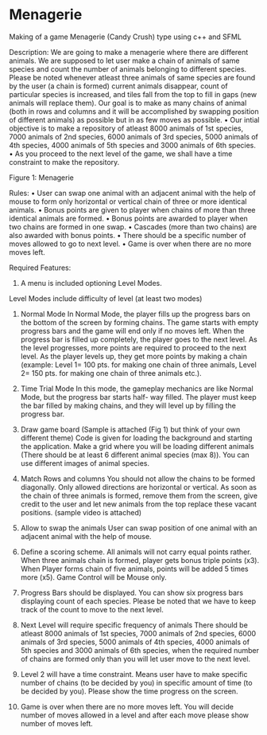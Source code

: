 # Menagerie
Making of a game Menagerie (Candy Crush) type using c++ and SFML

Description:
We are going to make a menagerie
where there are different animals. We are supposed to let user make a chain of animals of
same species and count the number of animals belonging to different species. Please be noted
whenever atleast three animals of same species are found by the user (a chain is formed)
current animals disappear, count of particular species is increased, and tiles fall from the top
to fill in gaps (new animals will replace them).
Our goal is to make as many chains of animal (both in rows and columns and it will be
accomplished by swapping position of different animals) as possible but in as few moves as
possible.
• Our intial objective is to make a repository of atleast 8000 animals of 1st species, 7000
animals of 2nd species, 6000 animals of 3rd species, 5000 animals of 4th species, 4000
animals of 5th species and 3000 animals of 6th species.
• As you proceed to the next level of the game, we shall have a time constraint to make the
repository.

Figure 1: Menagerie

Rules:
• User can swap one animal with an adjacent animal with the help of mouse to form only
horizontal or vertical chain of three or more identical animals.
• Bonus points are given to player when chains of more than three identical animals are
formed.
• Bonus points are awarded to player when two chains are formed in one swap.
• Cascades (more than two chains) are also awarded with bonus points.
• There should be a specific number of moves allowed to go to next level.
• Game is over when there are no more moves left.

Required Features:
1. A menu is included optioning Level Modes.

Level Modes include difficulty of level (at least two modes)
1. Normal Mode
  In Normal Mode, the player fills up the progress bars on the bottom of the screen by forming chains. The game starts with
empty progress bars and the game will end only if no moves left. When the progress bar is filled up completely, the player
goes to the next level. As the level progresses, more points are required to proceed to the next level. As the player levels up,
they get more points by making a chain (example: Level 1= 100 pts. for making one chain of three animals, Level 2= 150 pts.
for making one chain of three animals etc.).
2. Time Trial Mode
  In this mode, the gameplay mechanics are like Normal Mode, but the progress bar starts half- way filled. The player must keep
the bar filled by making chains, and they will level up by filling the progress bar.

2. Draw game board (Sample is attached (Fig 1) but think of your own different theme)
  Code is given for loading the background and starting the application.
Make a grid where you will be loading different animals (There should be at least 6 different
animal species (max 8)). You can use different images of animal species.

3. Match Rows and columns
You should not allow the chains to be formed diagonally. Only allowed directions are horizontal
or vertical. As soon as the chain of three animals is formed, remove them from the screen, give
credit to the user and let new animals from the top replace these vacant positions. (sample video is
attached)

5. Allow to swap the animals
   User can swap position of one animal with an adjacent animal with the help of mouse.

6. Define a scoring scheme.
   All animals will not carry equal points rather. When three animals chain is formed, player gets
bonus triple points (x3). When Player forms chain of five animals, points will be added 5 times
more (x5). Game Control will be Mouse only.

8. Progress Bars should be displayed.
  You can show six progress bars displaying count of each species. Please be noted that we have
to keep track of the count to move to the next level.

9. Next Level will require specific frequency of animals
  There should be atleast 8000 animals of 1st species, 7000 animals of 2nd species, 6000 animals of
3rd species, 5000 animals of 4th species, 4000 animals of 5th species and 3000 animals of 6th
species, when the required number of chains are formed only than you will let user move to the
next level.

10. Level 2 will have a time constraint.
  Means user have to make specific number of chains (to be decided by you) in specific amount of
time (to be decided by you). Please show the time progress on the screen.

11. Game is over when there are no more moves left.
  You will decide number of moves allowed in a level and after each move please show number
of moves left.

